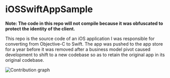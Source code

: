 # iOSSwiftAppSample

**Note: The code in this repo will not compile because it was obfuscated to protect the identity of the client.**

This repo is the source code of an iOS application I was responsible for converting from Objective-C to Swift. The app  was pushed to the app store for a year before it was removed after a business model pivot caused development to shift to a new codebase so as to retain the original app in its original codebase. 

![Contribution graph](http://i.imgur.com/x9KbCJj.png "Contribution graph")